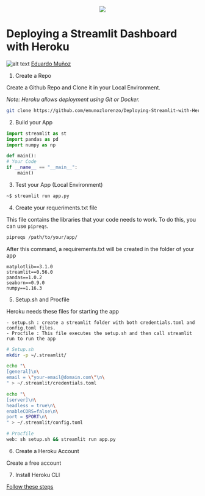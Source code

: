 <p align="center"> 
<img src="https://github.com/emunozlorenzo/MasterDataScience/blob/master/img/image2.png">
</p>

# Deploying a Streamlit Dashboard with Heroku

![alt text](https://github.com/emunozlorenzo/MasterDataScience/blob/master/img/icon2.png "Logo Title Text 1") [Eduardo Muñoz](https://www.linkedin.com/in/eduardo-mu%C3%B1oz-lorenzo-14144a144/)

1. Create a Repo

Create a Github Repo and Clone it in your Local Environment.

_Note: Heroku allows deployment using Git or Docker._

```sh
git clone https://github.com/emunozlorenzo/Deploying-Streamlit-with-Heroku.git
```

2. Build your App

```py
import streamlit as st
import pandas as pd
import numpy as np

def main():
# Your Code
if __name__ == "__main__":
    main()
```

3. Test your App (Local Environment)

```sh
~$ streamlit run app.py
```

4. Create your requeriments.txt file

This file contains the libraries that your code needs to work. To do this, you can use ```pipreqs```.

```sh
pipreqs /path/to/your/app/
```
After this command, a requirements.txt will be created in the folder of your app

```
matplotlib==3.1.0
streamlit==0.56.0
pandas==1.0.2
seaborn==0.9.0
numpy==1.16.3
```

5. Setup.sh and Procfile

Heroku needs these files for starting the app

    - setup.sh : create a streamlit folder with both credentials.toml and config.toml files.
    - Procfile : This file executes the setup.sh and then call streamlit run to run the app

```sh
# Setup.sh
mkdir -p ~/.streamlit/

echo "\
[general]\n\
email = \"your-email@domain.com\"\n\
" > ~/.streamlit/credentials.toml

echo "\
[server]\n\
headless = true\n\
enableCORS=false\n\
port = $PORT\n\
" > ~/.streamlit/config.toml
```
```sh
# Procfile
web: sh setup.sh && streamlit run app.py
```

6. Create a Heroku Account

Create a free account

7. Install Heroku CLI

[Follow these steps](https://devcenter.heroku.com/articles/getting-started-with-python#set-up)